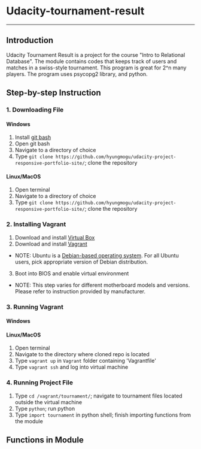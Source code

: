 # Udacity-tournament-result

---

## Introduction

Udacity Tournament Result is a project for the course "Intro to Relational Database". The module contains codes that keeps track of users and matches in a swiss-style tournament. This program is great for 2^n many players. The program uses psycopg2 library, and python.

## Step-by-step Instruction

### 1. Downloading File

#### Windows

1. Install [git bash](https://git-scm.com/downloads) 
2. Open git bash
3. Navigate to a directory of choice
4. Type `git clone https://github.com/hyungmogu/udacity-project-responsive-portfolio-site/`; clone the repository

#### Linux/MacOS

1. Open terminal
2. Navigate to a directory of choice
3. Type `git clone https://github.com/hyungmogu/udacity-project-responsive-portfolio-site/`; clone the repository

### 2. Installing Vagrant

1. Download and install [Virtual Box](https://www.virtualbox.org/)
2. Download and install [Vagrant](https://www.vagrantup.com/downloads.html)
  - NOTE: Ubuntu is a [Debian-based operating system](https://en.wikipedia.org/wiki/Ubuntu_(operating_system)). For all Ubuntu users, pick appropriate version of Debian distribution.
3. Boot into BIOS and enable virtual environment
  - NOTE: This step varies for different motherboard models and versions. Please refer to instruction provided by manufacturer.  

### 3. Running Vagrant

#### Windows

#### Linux/MacOS

1. Open terminal
2. Navigate to the directory where cloned repo is located
3. Type `vagrant up` in `Vagrant` folder containing 'Vagrantfile'
4. Type `vagrant ssh` and log into virtual machine

### 4. Running Project File

1. Type `cd /vagrant/tournament/`; navigate to tournament files located outside the virtual machine
2. Type `python`; run python
3. Type `import tournament` in python shell; finish importing functions from the module

## Functions in Module

